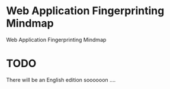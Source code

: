 # Web Application Fingerprinting Mindmap

Web Application Fingerprinting Mindmap

# TODO

There will be an English edition soooooon ....
